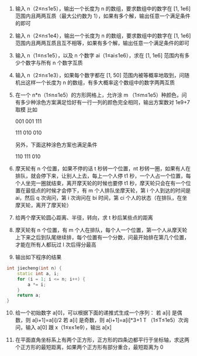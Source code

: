 1. 输入 n（2≤n≤1e5），输出一个长度为 n 的数组，要求数组中的数字在 [1, 1e6] 范围内且两两互质（最大公约数为 1），如果有多个解，输出任意一个满足条件的即可

2. 输入 n（2≤n≤1e4），输出一个长度为 n 的数组，要求数组中的数字在 [1, 1e6] 范围内且两两互质且互不相等，如果有多个解，输出任意一个满足条件的即可

3. 输入 n（1≤n≤1e5），以及 n 个数字 ai（1≤ai≤1e6），求在 [1, 1e6] 范围内有多少个数字与所有 n 个数字互质

4. 输入 n（2≤n≤1e3），如果每个数字都在 [1, 50] 范围内被等概率地取到，问随机出这样一个长度为 n 的数组，有多大概率这个数组中的数字两两互质

5. 在一个 n*n（1≤n≤1e5）的方形网格上，允许涂 m （1≤m≤1e5）种颜色，问有多少种涂色方案满足恰好有一行一列的颜色完全相同，输出方案数对 1e9+7 取模
   比如

   

   001
   001
   111

   111
   010
   010

   另外，下面这种涂色方案也满足条件

   110
   111
   010

6. 摩天轮有 n 个位置，如果不停的话 t 秒转一个位置，nt 秒转一圈，如果有人在排队，就会停下来，让别人上去，每上一个人停 t1 秒，一个人占一个位置，每个人坐完一圈就结束，离开摩天轮的时候也要停 t1 秒，摩天轮只会在有一个位置在最低点的时候才会停下，有 m 个人排队坐摩天轮，第 i 个人到达的时间是 ai，然后 q 次询问，第 i 次询问在 bi 时间，第 ci 个人的状态（在排队，在坐摩天轮，离开了摩天轮）
7. 给两个摩天轮圆心距离、半径，转向，求 t 秒后某些点的距离
8. 摩天轮有 n 个位置，有 m 个人在排队，每个人一个位置，第一个人从摩天轮上下来之后到队尾继续排，每个位置有一个分数，问最开始排在第几个位置，才能在所有人都玩过 l 次后得分最高
9. 输出如下程序的结果

```cpp
int jiecheng(int n) {
    static int a, i;
    for (i = 1; i <= n; i++) {
        a *= i;
    }
    return a;
}
```

10. 给一个初始数字 a[0]，可以根据下面的递推式生成一个序列：
    若 a[i] 是偶数，则 a[i+1]=a[i]/2
    若 a[i] 是奇数，则 a[i+1]=a[i]*3+1
    T （1≤T≤1e5）次询问，输入 a[0] 跟 x（1≤x≤1e9），输出 a[x]

11. 在平面直角坐标系上有两个正方形，正方形的四条边都平行于坐标轴，求这两个正方形的最短距离，如果两个正方形有部分重合，最短距离为 0
